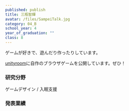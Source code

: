 ```yaml
---
published: publish
title: 三瓶智輝
avatar: /files/SampeiTalk.jpg
category: 04_B
school_year: 4
year_of_graduation: ""
class: 8
---
```

ゲームが好きで、遊んだり作ったりしています。

[unityroom](https://unityroom.com/users/sam_karamaki)に自作のブラウザゲームを公開しています。ぜひ！

### 研究分野

ゲームデザイン / 入眠支援

### 発表業績